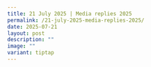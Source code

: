 ```yaml
---
title: 21 July 2025 | Media replies 2025
permalink: /21-july-2025-media-replies-2025/
date: 2025-07-21
layout: post
description: ""
image: ""
variant: tiptap
---
```

